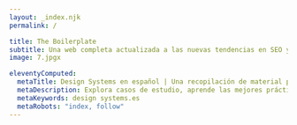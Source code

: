 ```yaml
---
layout: _index.njk
permalink: /

title: The Boilerplate
subtitle: Una web completa actualizada a las nuevas tendencias en SEO y diseño.
image: 7.jpgx

eleventyComputed:
  metaTitle: Design Systems en español | Una recopilación de material para aprender Design systems
  metaDescription: Explora casos de estudio, aprende las mejores prácticas y mantente actualizado en este emocionante campo del diseño centrado en los design systems.
  metaKeywords: design systems.es
  metaRobots: "index, follow"
---
```

